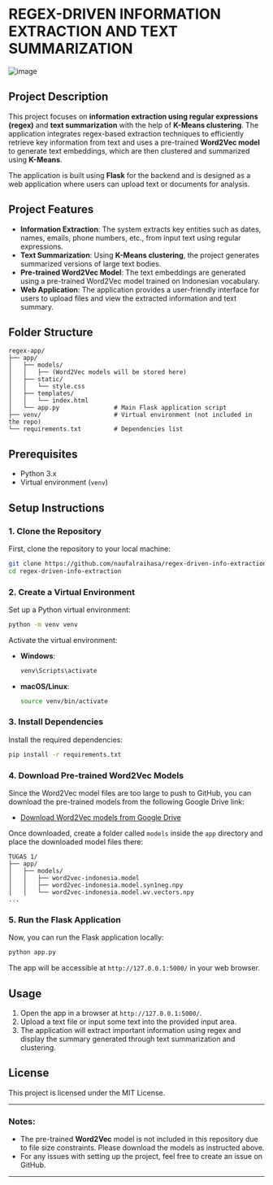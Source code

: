# REGEX-DRIVEN INFORMATION EXTRACTION AND TEXT SUMMARIZATION

![image](https://github.com/user-attachments/assets/cfafbf76-d252-42a6-a2ad-7742c664def1)

## Project Description

This project focuses on **information extraction using regular expressions (regex)** and **text summarization** with the help of **K-Means clustering**. The application integrates regex-based extraction techniques to efficiently retrieve key information from text and uses a pre-trained **Word2Vec model** to generate text embeddings, which are then clustered and summarized using **K-Means**.

The application is built using **Flask** for the backend and is designed as a web application where users can upload text or documents for analysis.

## Project Features

- **Information Extraction**: The system extracts key entities such as dates, names, emails, phone numbers, etc., from input text using regular expressions.
- **Text Summarization**: Using **K-Means clustering**, the project generates summarized versions of large text bodies.
- **Pre-trained Word2Vec Model**: The text embeddings are generated using a pre-trained Word2Vec model trained on Indonesian vocabulary.
- **Web Application**: The application provides a user-friendly interface for users to upload files and view the extracted information and text summary.

## Folder Structure

```
regex-app/
├── app/
│   ├── models/
│   │   ├── (Word2Vec models will be stored here)
│   ├── static/
│   │   └── style.css
│   ├── templates/
│   │   └── index.html
│   └── app.py               # Main Flask application script
├── venv/                    # Virtual environment (not included in the repo)
└── requirements.txt         # Dependencies list
```

## Prerequisites

- Python 3.x
- Virtual environment (`venv`)

## Setup Instructions

### 1. Clone the Repository

First, clone the repository to your local machine:

```bash
git clone https://github.com/naufalraihasa/regex-driven-info-extraction.git
cd regex-driven-info-extraction
```

### 2. Create a Virtual Environment

Set up a Python virtual environment:

```bash
python -m venv venv
```

Activate the virtual environment:

- **Windows**: 
  ```bash
  venv\Scripts\activate
  ```
- **macOS/Linux**: 
  ```bash
  source venv/bin/activate
  ```

### 3. Install Dependencies

Install the required dependencies:

```bash
pip install -r requirements.txt
```

### 4. Download Pre-trained Word2Vec Models

Since the Word2Vec model files are too large to push to GitHub, you can download the pre-trained models from the following Google Drive link:

- [Download Word2Vec models from Google Drive](https://drive.google.com/drive/folders/1WN87_f8bbxMPl7QDQYNLYXxe9j1lvsgN?usp=sharing)

Once downloaded, create a folder called `models` inside the `app` directory and place the downloaded model files there:

```
TUGAS 1/
├── app/
│   ├── models/
│   │   ├── word2vec-indonesia.model
│   │   ├── word2vec-indonesia.model.syn1neg.npy
│   │   └── word2vec-indonesia.model.wv.vectors.npy
...
```

### 5. Run the Flask Application

Now, you can run the Flask application locally:

```bash
python app.py
```

The app will be accessible at `http://127.0.0.1:5000/` in your web browser.

## Usage

1. Open the app in a browser at `http://127.0.0.1:5000/`.
2. Upload a text file or input some text into the provided input area.
3. The application will extract important information using regex and display the summary generated through text summarization and clustering.

## License

This project is licensed under the MIT License.

---

### Notes:
- The pre-trained **Word2Vec** model is not included in this repository due to file size constraints. Please download the models as instructed above.
- For any issues with setting up the project, feel free to create an issue on GitHub.

---